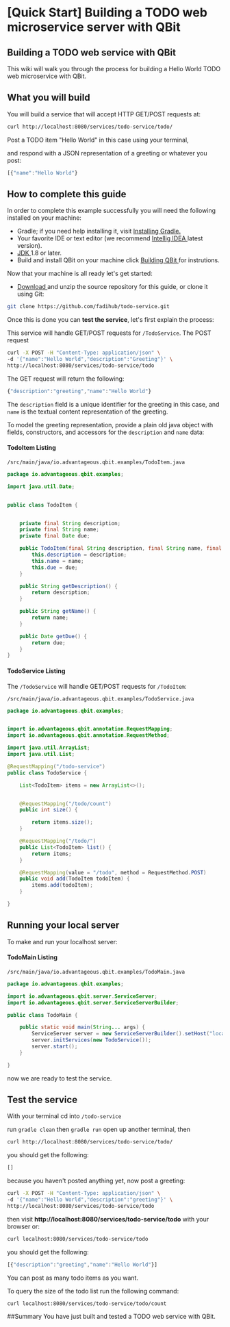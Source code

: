 # [Quick Start] Building a TODO web microservice server with QBit

## Building a TODO web service with QBit

This wiki will walk you through the process for building a Hello World TODO web microservice with QBit.



## What you will build
You will build a service that will accept HTTP GET/POST requests at:

```bash
curl http://localhost:8080/services/todo-service/todo/
```
Post a TODO item "Hello World" in this case using your terminal,

and respond with a JSON representation of a greeting or whatever you post:

```javascript
[{"name":"Hello World"}
```


## How to complete this guide
In order to complete this example successfully you will need the following installed on your machine:

- Gradle; if you need help installing it, visit [Installing Gradle. ](http://www.gradle.org/docs/current/userguide/installation.html)
- Your favorite IDE or text editor (we recommend [Intellig IDEA ](https://www.jetbrains.com/idea/) latest version).
- [JDK ](http://www.oracle.com/technetwork/java/javase/downloads/jdk8-downloads-2133151.html) 1.8 or later.
- Build and install QBit on your machine click [Building QBit ](https://github.com/advantageous/qbit/wiki/%5BQuick-Start%5D-Building-QBit-the-microservice-lib-for-Java) for instrutions.

Now that your machine is all ready let's get started:
- [Download ](https://github.com/fadihub/todo-service/archive/master.zip) and unzip the source repository for this guide, or clone it using Git:

```bash
git clone https://github.com/fadihub/todo-service.git
```

Once this is done you can __test the service__, let's first explain the process:

This service will handle GET/POST requests for `/TodoService`. The POST request
```bash
curl -X POST -H "Content-Type: application/json" \
-d '{"name":"Hello World","description":"Greeting"}' \
http://localhost:8080/services/todo-service/todo
```
The GET request will return the following:
```javascript
{"description":"greeting","name":"Hello World"}
```
The `description` field is a unique identifier for the greeting in this case, and `name` is the textual content representation of the greeting.

To model the greeting representation, provide a plain old java object with fields, constructors, and accessors for the `description` and `name` data:

#### TodoItem Listing
`/src/main/java/io.advantageous.qbit.examples/TodoItem.java`

```java
package io.advantageous.qbit.examples;

import java.util.Date;


public class TodoItem {


    private final String description;
    private final String name;
    private final Date due;

    public TodoItem(final String description, final String name, final Date due) {
        this.description = description;
        this.name = name;
        this.due = due;
    }

    public String getDescription() {
        return description;
    }

    public String getName() {
        return name;
    }

    public Date getDue() {
        return due;
    }
}
```

#### TodoService Listing

The `/TodoService` will handle GET/POST requests for `/TodoItem`:

`/src/main/java/io.advantageous.qbit.examples/TodoService.java`

```java
package io.advantageous.qbit.examples;


import io.advantageous.qbit.annotation.RequestMapping;
import io.advantageous.qbit.annotation.RequestMethod;

import java.util.ArrayList;
import java.util.List;

@RequestMapping("/todo-service")
public class TodoService {

    List<TodoItem> items = new ArrayList<>();


    @RequestMapping("/todo/count")
    public int size() {

        return items.size();
    }

    @RequestMapping("/todo/")
    public List<TodoItem> list() {
        return items;
    }

    @RequestMapping(value = "/todo", method = RequestMethod.POST)
    public void add(TodoItem todoItem) {
        items.add(todoItem);
    }

}
```

## Running your local server

To make and run your localhost server:

#### TodoMain Listing

`/src/main/java/io.advantageous.qbit.examples/TodoMain.java`

```java
package io.advantageous.qbit.examples;

import io.advantageous.qbit.server.ServiceServer;
import io.advantageous.qbit.server.ServiceServerBuilder;

public class TodoMain {

    public static void main(String... args) {
        ServiceServer server = new ServiceServerBuilder().setHost("localhost").setPort(8080).build();
        server.initServices(new TodoService());
        server.start();
    }

}
```
now we are ready to test the service.

## Test the service

With your terminal cd into `/todo-service`

run `gradle clean` then `gradle run`
open up another terminal, then

```bash
curl http://localhost:8080/services/todo-service/todo/
```
you should get the following:

```javascript
[]
```
because you haven't posted anything yet, now post a greeting:

```bash
curl -X POST -H "Content-Type: application/json" \
-d '{"name":"Hello World","description":"greeting"}' \
http://localhost:8080/services/todo-service/todo
```

then visit __http://localhost:8080/services/todo-service/todo__ with your browser or:

```bash
curl localhost:8080/services/todo-service/todo
```
you should get the following:

```javascript
[{"description":"greeting","name":"Hello World"}]
```

You can post as many todo items as you want.

To query the size of the todo list run the following command:

```bash
curl localhost:8080/services/todo-service/todo/count
```


##Summary
You have just built and tested a TODO web service with QBit.
